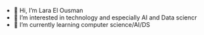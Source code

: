 - 👋 Hi, I’m Lara El Ousman
- 👀 I’m interested in technology and especially AI and Data sciencr
- 🌱 I’m currently learning computer science/AI/DS


<!---
lara11-o/lara11-o is a ✨ special ✨ repository because its `README.md` (this file) appears on your GitHub profile.
You can click the Preview link to take a look at your changes.
--->
